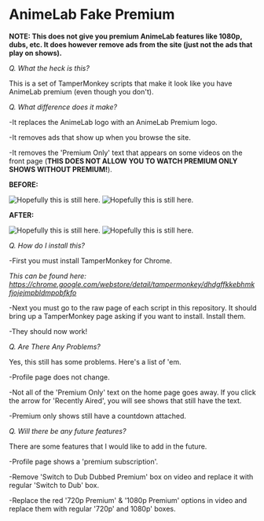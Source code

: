 # AnimeLab Fake Premium

**NOTE: This does not give you premium AnimeLab features like 1080p, dubs, etc. It does however remove ads from the site (just not the ads that play on shows).**

*Q. What the heck is this?*

This is a set of TamperMonkey scripts that make it look like you have AnimeLab premium (even though you don't).

*Q. What difference does it make?*

-It replaces the AnimeLab logo with an AnimeLab Premium logo.

-It removes ads that show up when you browse the site.

-It removes the 'Premium Only' text that appears on some videos on the front page (**THIS DOES NOT ALLOW YOU TO WATCH PREMIUM ONLY SHOWS WITHOUT PREMIUM!**).

**BEFORE:**

![Hopefully this is still here.](https://cdn.discordapp.com/attachments/507144562641207318/535651191984750616/fakepremium6.PNG)
![Hopefully this is still here.](https://cdn.discordapp.com/attachments/507144562641207318/535080069564071936/fakepremium3.PNG)

**AFTER:**

![Hopefully this is still here.](https://cdn.discordapp.com/attachments/507144562641207318/535078866348146689/fakepremium1.PNG)
![Hopefully this is still here.](https://cdn.discordapp.com/attachments/507144562641207318/535080460741509120/fakepremium4.PNG)


*Q. How do I install this?*

-First you must install TamperMonkey for Chrome.

*This can be found here: https://chrome.google.com/webstore/detail/tampermonkey/dhdgffkkebhmkfjojejmpbldmpobfkfo*

-Next you must go to the raw page of each script in this repository. It should bring up a TamperMonkey page asking if you want to install. Install them.

-They should now work!


*Q. Are There Any Problems?*

Yes, this still has some problems. Here's a list of 'em.

-Profile page does not change.

-Not all of the 'Premium Only' text on the home page goes away. If you click the arrow for 'Recently Aired', you will see shows that still have the text.

-Premium only shows still have a countdown attached.



*Q. Will there be any future features?*

There are some features that I would like to add in the future.

-Profile page shows a 'premium subscription'.

-Remove 'Switch to Dub Dubbed Premium' box on video and replace it with regular 'Switch to Dub' box.

-Replace the red '720p Premium' & '1080p Premium' options in video and replace them with regular '720p' and 1080p' boxes.



